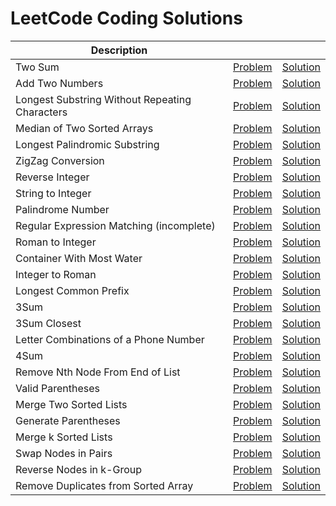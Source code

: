 # LeetCode Coding Solutions

| Description |  |  |
|---|---|---|
| Two Sum | [Problem](https://leetcode.com/problems/two-sum) | [Solution](https://github.com/v1n337/leetcode/tree/master/solutions/two-sum/src/ca/uwaterloo/Solution.java) |
| Add Two Numbers | [Problem](https://leetcode.com/problems/add-two-numbers) | [Solution](https://github.com/v1n337/leetcode/tree/master/solutions/add-two-numbers/src/ca/uwaterloo/Solution.java) |
| Longest Substring Without Repeating Characters | [Problem](https://leetcode.com/problems/longest-substring-without-repeating-characters) | [Solution](https://github.com/v1n337/leetcode/tree/master/solutions/longest-substring-without-repeating-characters/src/ca/uwaterloo/Solution.java) |
| Median of Two Sorted Arrays | [Problem](https://leetcode.com/problems/median-of-two-sorted-arrays) | [Solution](https://github.com/v1n337/leetcode/tree/master/solutions/median-of-two-sorted-arrays/src/ca/uwaterloo/Solution.java) |
| Longest Palindromic Substring | [Problem](https://leetcode.com/problems/longest-palindromic-substring) | [Solution](https://github.com/v1n337/leetcode/tree/master/solutions/longest-palindromic-substring/src/ca/uwaterloo/Solution.java) |
| ZigZag Conversion | [Problem](https://leetcode.com/problems/zigzag-conversion) | [Solution](https://github.com/v1n337/leetcode/tree/master/solutions/zigzag-conversion/src/ca/uwaterloo/Solution.java) |
| Reverse Integer | [Problem](https://leetcode.com/problems/reverse-integer) | [Solution](https://github.com/v1n337/leetcode/tree/master/solutions/reverse-integer/src/ca/uwaterloo/Solution.java) |
| String to Integer | [Problem](https://leetcode.com/problems/string-to-integer-atoi) | [Solution](https://github.com/v1n337/leetcode/tree/master/solutions/string-to-integer-atoi/src/ca/uwaterloo/Solution.java) |
| Palindrome Number | [Problem](https://leetcode.com/problems/palindrome-number) | [Solution](https://github.com/v1n337/leetcode/tree/master/solutions/palindrome-number/src/ca/uwaterloo/Solution.java) |
| Regular Expression Matching (incomplete) | [Problem](https://leetcode.com/problems/regular-expression-matching) | [Solution](https://github.com/v1n337/leetcode/tree/master/solutions/regular-expression-matching/src/ca/uwaterloo/Solution.java) |
| Roman to Integer | [Problem](https://leetcode.com/problems/roman-to-integer) | [Solution](https://github.com/v1n337/leetcode/tree/master/solutions/roman-to-integer/src/ca/uwaterloo/Solution.java) |
| Container With Most Water | [Problem](https://leetcode.com/problems/container-with-most-water) | [Solution](https://github.com/v1n337/leetcode/tree/master/solutions/container-with-most-water/src/ca/uwaterloo/Solution.java) |
| Integer to Roman | [Problem](https://leetcode.com/problems/integer-to-roman) | [Solution](https://github.com/v1n337/leetcode/tree/master/solutions/integer-to-roman/src/ca/uwaterloo/Solution.java) |
| Longest Common Prefix | [Problem](https://leetcode.com/problems/longest-common-prefix) | [Solution](https://github.com/v1n337/leetcode/tree/master/solutions/longest-common-prefix/src/ca/uwaterloo/Solution.java) |
| 3Sum | [Problem](https://leetcode.com/problems/3sum) | [Solution](https://github.com/v1n337/leetcode/tree/master/solutions/3sum/src/ca/uwaterloo/Solution.java) |
| 3Sum Closest | [Problem](https://leetcode.com/problems/3sum-closest) | [Solution](https://github.com/v1n337/leetcode/tree/master/solutions/3sum-closest/src/ca/uwaterloo/Solution.java) |
| Letter Combinations of a Phone Number | [Problem](https://leetcode.com/problems/letter-combinations-of-a-phone-number) | [Solution](https://github.com/v1n337/leetcode/tree/master/solutions/letter-combinations-of-a-phone-number/src/ca/uwaterloo/Solution.java) |
| 4Sum | [Problem](https://leetcode.com/problems/4sum) | [Solution](https://github.com/v1n337/leetcode/tree/master/solutions/4sum/src/ca/uwaterloo/Solution.java) |
| Remove Nth Node From End of List | [Problem](https://leetcode.com/problems/remove-nth-node-from-end-of-list) | [Solution](https://github.com/v1n337/leetcode/tree/master/solutions/remove-nth-node-from-end-of-list/src/ca/uwaterloo/Solution.java) |
| Valid Parentheses | [Problem](https://leetcode.com/problems/valid-parentheses) | [Solution](https://github.com/v1n337/leetcode/tree/master/solutions/valid-parentheses/src/ca/uwaterloo/Solution.java) |
| Merge Two Sorted Lists | [Problem](https://leetcode.com/problems/merge-two-sorted-lists) | [Solution](https://github.com/v1n337/leetcode/tree/master/solutions/merge-two-sorted-lists/src/ca/uwaterloo/Solution.java) |
| Generate Parentheses | [Problem](https://leetcode.com/problems/generate-parentheses) | [Solution](https://github.com/v1n337/leetcode/tree/master/solutions/generate-parentheses/src/ca/uwaterloo/Solution.java) |
| Merge k Sorted Lists | [Problem](https://leetcode.com/problems/merge-k-sorted-lists) | [Solution](https://github.com/v1n337/leetcode/tree/master/solutions/merge-k-sorted-lists/src/ca/uwaterloo/Solution.java) |
| Swap Nodes in Pairs | [Problem](https://leetcode.com/problems/swap-nodes-in-pairs) | [Solution](https://github.com/v1n337/leetcode/tree/master/solutions/swap-nodes-in-pairs/src/ca/uwaterloo/Solution.java) |
| Reverse Nodes in k-Group | [Problem](https://leetcode.com/problems/reverse-nodes-in-k-group) | [Solution](https://github.com/v1n337/leetcode/tree/master/solutions/reverse-nodes-in-k-group/src/ca/uwaterloo/Solution.java) |
| Remove Duplicates from Sorted Array | [Problem](https://leetcode.com/problems/remove-duplicates-from-sorted-array) | [Solution](https://github.com/v1n337/leetcode/tree/master/solutions/remove-duplicates-from-sorted-array/src/ca/uwaterloo/Solution.java) |
